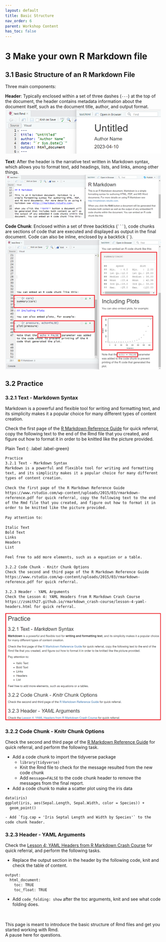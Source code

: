 ```yaml
---
layout: default
title: Basic Structure
nav_order: 6
parent: Workshop Content
has_toc: false
---
```


# 3 Make your own R Markdown file

## 3.1 Basic Structure of an R Markdown File
Three main components:

**Header**: Typically enclosed within a set of three dashes (`---`) at the top of the document, the header contains metadata information about the document itself, such as the document title, author, and output format.
![Header](images/header.png)

**Text**: After the header is the narrative text written in Markdown syntax, which allows you to format text, add headings, lists, and links, among other things.
![Text](images/text.png)

**Code Chunk**: Enclosed within a set of three backticks (<code>```</code>), code chunks are sections of code that are executed and displayed as output in the final document.
Code can also be inline, enclosed by a backtick (<code>`</code>).
![Code Chunk](images/code.png)

## 3.2 Practice

### 3.2.1 Text - Markdown Syntax

Markdown is a powerful and flexible tool for writing and formatting text, and its simplicity makes it a popular choice for many different types of content creation.

Check the first page of the [R Markdown Reference Guide](https://www.rstudio.com/wp-content/uploads/2015/03/rmarkdown-reference.pdf) for quick referral, copy the following text to the end of the Rmd file that you created, and figure out how to format it in order to be knitted like the picture provided.

Plain Text
{: .label .label-green}
```
Practice
3.2.1 Text - Markdown Syntax
Markdown is a powerful and flexible tool for writing and formatting text, and its simplicity makes it a popular choice for many different types of content creation.

Check the first page of the R Markdown Reference Guide https://www.rstudio.com/wp-content/uploads/2015/03/rmarkdown-reference.pdf for quick referral, copy the following text to the end of the Rmd file that you created, and figure out how to format it in order to be knitted like the picture provided.

Pay attention to:

Italic Text
Bold Text
Links
Headers
List

Feel free to add more elements, such as a equation or a table.

3.2.2 Code Chunk - Knitr Chunk Options
Check the second and third page of the R Markdown Reference Guide https://www.rstudio.com/wp-content/uploads/2015/03/rmarkdown-reference.pdf for quick referral.

3.2.3 Header - YAML Arguments
Check the Lesson 4: YAML Headers from R Markdown Crash Course https://zsmith27.github.io/rmarkdown_crash-course/lesson-4-yaml-headers.html for quick referral.
```

![Intended Output of Practice 1](images/practice1.png)

### 3.2.2 Code Chunk - Knitr Chunk Options

Check the second and third page of the [R Markdown Reference Guide](https://www.rstudio.com/wp-content/uploads/2015/03/rmarkdown-reference.pdf) for quick referral, and perform the following task.
- Add a code chunk to import the tidyverse package
    - `library(tidyverse)`
    - Knit the Rmd file to check for the message resulted from the new code chunk
    - Add `message=FALSE` to the code chunk header to remove the messages from the final report.
- Add a code chunk to make a scatter plot using the iris data
```
data(iris)
ggplot(iris, aes(Sepal.Length, Sepal.Width, color = Species)) +
  geom_point()
```
    - Add `fig.cap = 'Iris Septal Length and Width by Species'` to the code chunk header.

### 3.2.3 Header - YAML Arguments

Check the [Lesson 4: YAML Headers from R Markdown Crash Course](https://zsmith27.github.io/rmarkdown_crash-course/lesson-4-yaml-headers.html) for quick referral, and perform the following tasks.
- Replace the output section in the header by the following code, knit and check the table of content.
```
output:
  html_document:
    toc: TRUE
    toc_float: TRUE
```
- Add `code_folding: show` after the toc arguments, knit and see what code folding does.


<br>
<br>
This page is meant to introduce the basic structure of Rmd files and get you started working with Rmd.
<br>
A pause here for questions.
